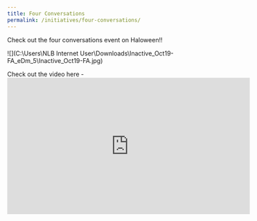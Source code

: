 ```yaml
---
title: Four Conversations
permalink: /initiatives/four-conversations/
---
```


Check out the four conversations event on Haloween!!

![](C:\Users\NLB Internet User\Downloads\Inactive_Oct19-FA_eDm_5\Inactive_Oct19-FA.jpg)



Check out the video here - <iframe width="560" height="315" src="https://www.youtube.com/embed/kuTk6Y0kfWc" frameborder="0" allow="accelerometer; autoplay; encrypted-media; gyroscope; picture-in-picture" allowfullscreen></iframe>
